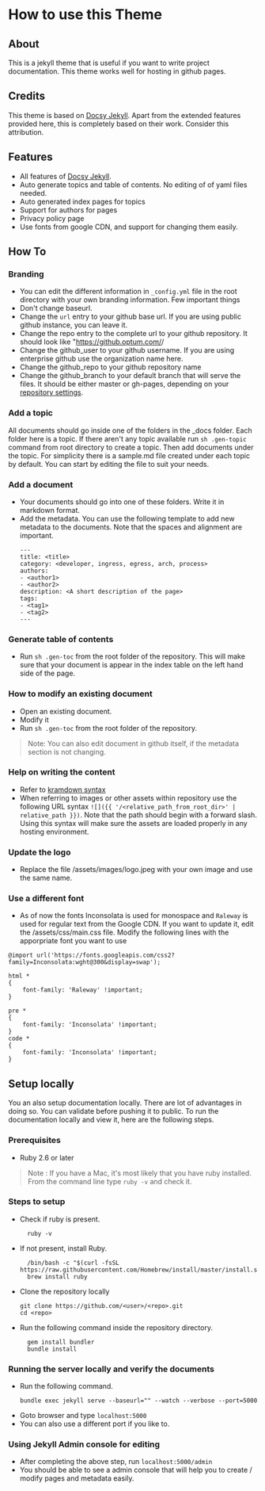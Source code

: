 # How to use this Theme

##  About
This is a jekyll theme that is useful if you want to write project documentation. This theme works well for hosting in github pages.

## Credits
This theme is based on [Docsy Jekyll](https://github.com/vsoch/docsy-jekyll). Apart from the extended features provided here, this is completely based on their work. Consider this attribution.

## Features
* All features of [Docsy Jekyll](https://github.com/vsoch/docsy-jekyll). 
* Auto generate topics and table of contents. No editing of of yaml files needed.
* Auto generated index pages for topics
* Support for authors for pages
* Privacy policy page
* Use fonts from google CDN, and support for changing them easily.

## How To 

### Branding
* You can edit the different information in `_config.yml` file in the root directory with your own branding information. Few important things
* Don't change baseurl. 
* Change the `url` entry to your github base url. If you are using public github instance, you can leave it. 
* Change the repo entry to the complete url to your github repository. It should look like "https://github.optum.com/<user>/<repo>
* Change the github_user to your github username. If you are using enterprise github use the organization name here.
* Change the github_repo to your github repository name
* Change the github_branch to your default branch that will serve the files. It should be either master or gh-pages, depending on your [repository settings](https://guides.github.com/features/pages/).

### Add a topic
All documents should go inside one of the folders in the _docs folder. Each folder here is a topic. If there aren't any topic available run `sh .gen-topic` command from root directory to create a topic. Then add documents under the topic. For simplicity there is a sample.md file created under each topic by default. You can start by editing the file to suit your needs.

### Add a document 
* Your documents should go into one of these folders. Write it in markdown format. 
* Add the metadata. You can use the following template to add new metadata to the documents. Note that the spaces and alignment are important.
    ```
    ---
    title: <title>
    category: <developer, ingress, egress, arch, process>
    authors:
    - <author1>
    - <author2>
    description: <A short description of the page>
    tags:
    - <tag1>
    - <tag2>
    ---
    ```

### Generate table of contents
* Run `sh .gen-toc` from the root folder of the repository. This will make sure that your document is appear in the index table on the left hand side of the page.

### How to modify an existing document
* Open an existing document.
* Modify it
* Run `sh .gen-toc` from the root folder of the repository.

> Note: You can also edit document in github itself, if the metadata section is not changing.

### Help on writing the content 

* Refer to [kramdown syntax](https://kramdown.gettalong.org/)
* When referring to images or other assets within repository use the following URL syntax `![]({{ '/<relative_path_from_root_dir>' | relative_path }})`. Note that the path should begin with a forward slash. Using this syntax will make sure the assets are loaded properly in any hosting environment.

### Update the logo 
* Replace the file <rootdir>/assets/images/logo.jpeg with your own image and use the same name.

### Use a different font
* As of now the fonts Inconsolata is used for monospace and `Raleway` is used for regular text from the Google CDN. If you want to update it, edit the /assets/css/main.css file. Modify the following lines with the apporpriate font you want to use

```
@import url('https://fonts.googleapis.com/css2?family=Inconsolata:wght@300&display=swap');

html * 
{
    font-family: 'Raleway' !important;
}

pre *
{
    font-family: 'Inconsolata' !important;
}
code *
{
    font-family: 'Inconsolata' !important;
}
```

## Setup locally

You an also setup documentation locally. There are lot of advantages in doing so. You can validate before pushing it to public. To run the documentation locally and view it, here are the following steps.

### Prerequisites
* Ruby 2.6 or later
> Note : If you have a Mac, it's most likely that you have ruby installed. From the command line type `ruby -v` and check it. 

### Steps to setup 
* Check if ruby is present. 
  ```
    ruby -v
  ```
* If not present, install Ruby.
  ```
    /bin/bash -c "$(curl -fsSL https://raw.githubusercontent.com/Homebrew/install/master/install.sh)"
    brew install ruby
  ```    
* Clone the repository locally
  ```
  git clone https://github.com/<user>/<repo>.git
  cd <repo>
  ```

* Run the following command inside the repository directory.
  ```
    gem install bundler
    bundle install
  ```

### Running the server locally and verify the documents
* Run the following command. 
    ```
    bundle exec jekyll serve --baseurl="" --watch --verbose --port=5000
    ```
* Goto browser and type `localhost:5000`
* You can also use a different port if you like to.

### Using Jekyll Admin console for editing
* After completing the above step, run `localhost:5000/admin`
* You should be able to see a admin console that will help you to create / modify pages and metadata easily.
